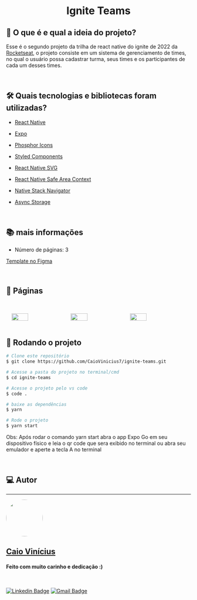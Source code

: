<h1 align="center"> 
	Ignite Teams
</h1>

## 💭 O que é e qual a ideia do projeto?

Esse é o segundo projeto da trilha de react native do ignite de 2022 da [Rocketseat](https://www.rocketseat.com.br/), o projeto consiste em um sistema de gerenciamento de times, no qual o usuário possa cadastrar turma, seus times e os participantes de cada um desses times.

<br>

## 🛠 Quais tecnologias e bibliotecas foram utilizadas?

- [React Native](https://reactnative.dev/)

- [Expo](https://expo.dev/)

- [Phosphor Icons](https://phosphoricons.com/)

- [Styled Components](https://styled-components.com/)

- [React Native SVG](https://github.com/software-mansion/react-native-svg)

- [React Native Safe Area Context](https://github.com/th3rdwave/react-native-safe-area-context)

- [Native Stack Navigator](https://reactnavigation.org/docs/native-stack-navigator/)

- [Async Storage](https://react-native-async-storage.github.io/async-storage/)

<br>

## 📚 mais informações

- Número de páginas: 3

[Template no Figma](<https://www.figma.com/file/veUDmkLW6YUFqxqokvtNJp/Ignite-Teams-(Community)?node-id=37%3A6>)

<br>

## 📝 Páginas

<div style="display: flex; gap: 2%; flex-wrap: wrap; justify-content: center">
  <img src="https://i.imgur.com/aER8kWn.jpg" width="30%" style="margin-top: 2rem" />

  <img src="https://i.imgur.com/xAg5uPu.jpg" width="30%" style="margin-top: 2rem" />
  
  <img src="https://i.imgur.com/0vzBk5g.jpg" width="30%" style="margin-top: 2rem" />
</div>

<br>

## 🎲 Rodando o projeto

```bash
# Clone este repositório
$ git clone https://github.com/CaioVinicius7/ignite-teams.git

# Acesse a pasta do projeto no terminal/cmd
$ cd ignite-teams

# Acesse o projeto pelo vs code
$ code .

# baixe as dependências
$ yarn

# Rode o projeto
$ yarn start
```

Obs: Após rodar o comando yarn start abra o app Expo Go em seu dispositivo físico e leia o qr code que sera exibido no terminal ou abra seu emulador e aperte a tecla A no terminal

<br>

## 💻 Autor

---

<a href="https://www.linkedin.com/in/caio-vin%C3%ADcius-87a761200/">
 <img style="border-radius: 50%;" src="https://avatars.githubusercontent.com/u/62827681?s=400&u=f0b18831e6690a901f956d637933b9ee2dca3104&v=4" width="100px;" alt=""/>
 <br>
 <h2><b>Caio Vinícius</b></h2></a>

<h4> Feito com muito carinho e dedicação :) </h4>

<br>

[![Linkedin Badge](https://img.shields.io/badge/-caio%20vinícius-blue?style=flat-square&logo=Linkedin&logoColor=white&link=https://www.linkedin.com/in/tgmarinho/)](https://www.linkedin.com/in/caio-vin%C3%ADcius-87a761200/)
[![Gmail Badge](https://img.shields.io/badge/-caio1525pereira@gmail.com-c14438?style=flat-square&logo=Gmail&logoColor=white&link=mailto:caio1525pereira@gmail.com)](mailto:caio1525pereira@gmail.com)
